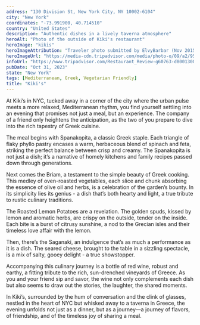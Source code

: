 ```yaml
---
address: "130 Division St, New York City, NY 10002-6104"
city: "New York"
coordinates: "-73.991900, 40.714510"
country: "United States"
description: "Authentic dishes in a lively taverna atmosphere"
heroAlt: "Photo of the outside of Kiki's restaurant"
heroImage: "kikis"
heroImageAttribution: "Traveler photo submitted by ElvyBarbar (Nov 2015)"
heroImageUrl: "https://media-cdn.tripadvisor.com/media/photo-o/09/a2/95/6d/kiki-s.jpg"
infoUrl: "https://www.tripadvisor.com/Restaurant_Review-g60763-d8001308-Reviews-Kiki_s-New_York_City_New_York.html"
pubDate: "Oct 31, 2023"
state: "New York"
tags: [Mediterranean, Greek, Vegetarian Friendly]
title: "Kiki's"
---
```


At Kiki’s in NYC, tucked away in a corner of the city where the urban pulse meets a more relaxed, Mediterranean rhythm, you find yourself settling into an evening that promises not just a meal, but an experience. The company of a friend only heightens the anticipation, as the two of you prepare to dive into the rich tapestry of Greek cuisine.

The meal begins with Spanakopita, a classic Greek staple. Each triangle of flaky phyllo pastry encases a warm, herbaceous blend of spinach and feta, striking the perfect balance between crisp and creamy. The Spanakopita is not just a dish; it’s a narrative of homely kitchens and family recipes passed down through generations.

Next comes the Briam, a testament to the simple beauty of Greek cooking. This medley of oven-roasted vegetables, each slice and chunk absorbing the essence of olive oil and herbs, is a celebration of the garden’s bounty. In its simplicity lies its genius - a dish that’s both hearty and light, a true tribute to rustic culinary traditions.

The Roasted Lemon Potatoes are a revelation. The golden spuds, kissed by lemon and aromatic herbs, are crispy on the outside, tender on the inside. Each bite is a burst of citrusy sunshine, a nod to the Grecian isles and their timeless love affair with the lemon.

Then, there’s the Saganaki, an indulgence that’s as much a performance as it is a dish. The seared cheese, brought to the table in a sizzling spectacle, is a mix of salty, gooey delight - a true showstopper.

Accompanying this culinary journey is a bottle of red wine, robust and earthy, a fitting tribute to the rich, sun-drenched vineyards of Greece. As you and your friend sip and savor, the wine not only complements each dish but also seems to draw out the stories, the laughter, the shared moments.

In Kiki’s, surrounded by the hum of conversation and the clink of glasses, nestled in the heart of NYC but whisked away to a taverna in Greece, the evening unfolds not just as a dinner, but as a journey—a journey of flavors, of friendship, and of the timeless joy of sharing a meal.
